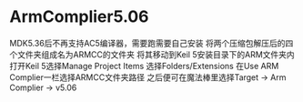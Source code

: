 # ArmComplier5.06
MDK5.36后不再支持AC5编译器，需要跑需要自己安装
将两个压缩包解压后的四个文件夹组成名为ARMCC的文件夹
将其移动到Keil 5安装目录下的ARM文件夹内
打开Keil 5选择Manage Project Items
选择Folders/Extensions
在Use ARM Complier一栏选择ARMCC文件夹路径
之后便可在魔法棒里选择Target -> Arm Complier -> v5.06
